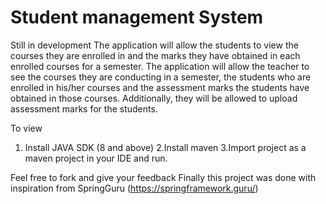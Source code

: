 # Student management System
Still in development
The application will allow the students to view the courses they are enrolled in and the marks they have obtained in each enrolled courses for a semester. The application will allow the teacher to see the courses they are conducting in a semester, the students who are enrolled in his/her courses and the assessment marks the students have obtained in those courses. Additionally, they will be allowed to upload assessment marks for the students.



To view
1. Install JAVA SDK (8 and above)
2.Install maven 
3.Import project as a maven project in your IDE
and run.

Feel free to fork and give your feedback
Finally this project was done with inspiration from SpringGuru (https://springframework.guru/)
